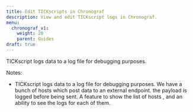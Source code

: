 ```yaml
---
title: Edit TICKscripts in Chronograf
description: View and edit TICKscript logs in Chronograf.
menu:
  chronograf_v1:
    weight: 20
    parent: Guides
draft: true
---
```


TICKscript logs data to a log file for debugging purposes.

Notes:
* TICKscript logs data to a log file for debugging purposes. We have a bunch of hosts which post data to an external endpoint. the payload is logged before being sent.
A feature to show the list of hosts , and an ability to see the logs for each of them.
